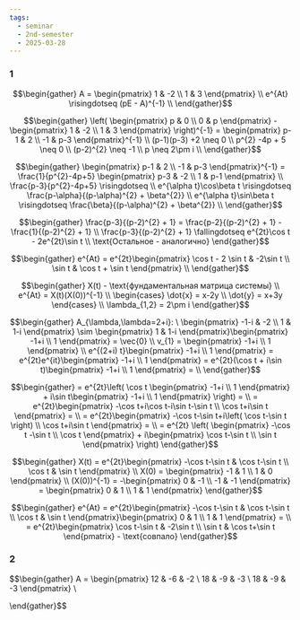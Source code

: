 ```yaml
---
tags:
  - seminar
  - 2nd-semester
  - 2025-03-28
---
```


### 1

$$\begin{gather}
A = \begin{pmatrix}
1 & -2 \\
1 & 3
\end{pmatrix} \\ 
e^{At} \risingdotseq (pE - A)^{-1} \\
\end{gather}$$

$$\begin{gather}
\left( \begin{pmatrix}
p & 0 \\
0 & p
\end{pmatrix} - \begin{pmatrix}
1 & -2 \\
1 & 3
\end{pmatrix} \right)^{-1} = \begin{pmatrix}
p-1 & 2 \\
-1 & p-3
\end{pmatrix}^{-1} \\
(p-1)(p-3) +2 \neq 0 \\
p^{2} -4p + 5 \neq 0 \\
(p-2)^{2} \neq -1 \\
p \neq 2\pm i \\
\end{gather}$$

$$\begin{gather}
\begin{pmatrix}
p-1 & 2 \\
-1 & p-3
\end{pmatrix}^{-1} = \frac{1}{p^{2}-4p+5} \begin{pmatrix}
p-3 & -2 \\
1 & p-1
\end{pmatrix} \\
\frac{p-3}{p^{2}-4p+5} \risingdotseq  \\
e^{\alpha t}\cos\beta t \risingdotseq \frac{p-\alpha}{(p-\alpha)^{2} + \beta^{2}} \\
e^{\alpha t}\sin\beta t \risingdotseq \frac{\beta}{(p-\alpha)^{2} + \beta^{2}} \\ 
\end{gather}$$

$$\begin{gather}
\frac{p-3}{(p-2)^{2} + 1} = \frac{p-2}{(p-2)^{2} + 1} - \frac{1}{(p-2)^{2} + 1} \\
\frac{p-3}{(p-2)^{2} + 1} \fallingdotseq e^{2t}\cos t - 2e^{2t}\sin t \\
\text{Остальное - аналогично}
\end{gather}$$

$$\begin{gather}
e^{At} = e^{2t}\begin{pmatrix}
\cos t - 2 \sin t & -2\sin t \\
\sin t & \cos t + \sin t
\end{pmatrix} \\
\end{gather}$$

$$\begin{gather}
X(t) - \text{фундаментальная матрица системы} \\
e^{At} = X(t)(X(0))^{-1} \\
\begin{cases}
\dot{x} = x-2y \\
\dot{y} = x+3y
\end{cases} \\
\lambda_{1,2} = 2\pm i 
\end{gather}$$

$$\begin{gather}
A_{\lambda,\lambda=2+i}: \ \begin{pmatrix}
-1-i & -2 \\
1 & 1-i
\end{pmatrix} \sim \begin{pmatrix}
1 & 1-i
\end{pmatrix}\begin{pmatrix}
-1+i \\
1
\end{pmatrix} = \vec{0} \\
v_{1} = \begin{pmatrix}
-1+i \\
1
\end{pmatrix} \\
e^{(2+i) t}\begin{pmatrix}
-1+i \\
1
\end{pmatrix} = e^{2t}e^{it}\begin{pmatrix}
-1+i \\
1
\end{pmatrix} = e^{2t}(\cos t + i\sin t)\begin{pmatrix}
-1+i \\
1
\end{pmatrix} = \\
\end{gather}$$

$$\begin{gather}
= e^{2t}\left( \cos t \begin{pmatrix}
-1+i \\
1
\end{pmatrix} + i\sin t\begin{pmatrix}
-1+i \\
1
\end{pmatrix} \right) = \\
= e^{2t}\begin{pmatrix}
-\cos t+i\cos t-i\sin t-\sin t \\
\cos t+i\sin t
\end{pmatrix} = \\
= e^{2t}\begin{pmatrix}
-\cos t-\sin t+i\left( \cos t-\sin t \right)  \\
\cos t+i\sin t
\end{pmatrix} = \\
= e^{2t} \left( \begin{pmatrix}
-\cos t -\sin t \\
\cos t
\end{pmatrix} + i\begin{pmatrix}
\cos t-\sin t \\
\sin t
\end{pmatrix} \right) 
\end{gather}$$

$$\begin{gather}
X(t) = e^{2t}\begin{pmatrix}
-\cos t-\sin t & \cos t-\sin t \\
\cos t & \sin t
\end{pmatrix} \\
X(0) = \begin{pmatrix}
-1 & 1 \\
1 & 0
\end{pmatrix} \\
(X(0))^{-1} = -\begin{pmatrix}
0 & -1 \\
-1 & -1
\end{pmatrix} = \begin{pmatrix}
0 & 1 \\
1 & 1
\end{pmatrix} 
\end{gather}$$

$$\begin{gather}
e^{At} = e^{2t}\begin{pmatrix}
-\cos t-\sin t & \cos t-\sin t \\
\cos t & \sin t
\end{pmatrix}\begin{pmatrix}
0 & 1 \\
1 & 1
\end{pmatrix} = \\
= e^{2t}\begin{pmatrix}
\cos t-\sin t & -2\sin t \\
\sin t & \cos t+\sin t
\end{pmatrix} - \text{совпало}
\end{gather}$$

### 2

$$\begin{gather}
A = \begin{pmatrix}
12 & -6 & -2 \\
18 & -9 & -3 \\
18 & -9 & -3
\end{pmatrix} \\

\end{gather}$$